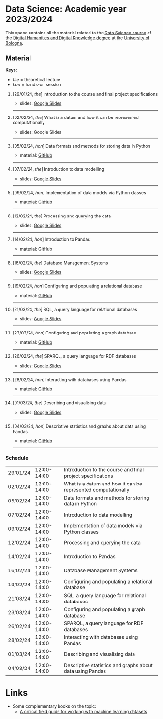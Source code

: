 # Data Science: Academic year 2023/2024

This space contains all the material related to the [Data Science course](https://www.unibo.it/en/teaching/course-unit-catalogue/course-unit/2023/467046) of the [Digital Humanities and Digital Knowledge degree](https://corsi.unibo.it/2cycle/DigitalHumanitiesKnowledge) at the [University of Bologna](http://www.unibo.it/en).

## Material

**Keys:**

- _the_ = theoretical lecture
- _hon_ = hands-on session

1. [29/01/24, *the*] Introduction to the course and final project specifications
   - slides: [Google Slides](https://docs.google.com/presentation/d/1BxXC3jrVAPsZs8IRdh33ljbMMkfFvvVD8DzHlvJp-yw/edit?usp=sharing)
   <hr />

2. [02/02/24, *the*] What is a datum and how it can be represented computationally
   - slides: [Google Slides](https://docs.google.com/presentation/d/174Mcbd9hHrWboYr3PaIUzn4qxWbB70HoVCwwZ7BMAZk/edit?usp=sharing)
   <hr />

3. [05/02/24, *hon*] Data formats and methods for storing data in Python
   - material: [GitHub](https://github.com/comp-data/2023-2024/tree/main/docs/handson/01)
   <hr />

4. [07/02/24, *the*] Introduction to data modelling
   - slides: [Google Slides](https://docs.google.com/presentation/d/1HQ70N95O-5kj1QfMCmdpicwpEH0KUWir8awmw0W2s1g/edit?usp=sharing)
   <hr />

5. [09/02/24, *hon*] Implementation of data models via Python classes
   - material: [GitHub](https://github.com/comp-data/2023-2024/tree/main/docs/handson/02)
   <hr />

6. [12/02/24, *the*] Processing and querying the data
   - slides: [Google Slides](https://docs.google.com/presentation/d/1Ykft-hlD2HbREdumEYVcqrX7m2wHQHTng64yQkgCyDo/edit?usp=sharing)
   <hr />

7. [14/02/24, *hon*] Introduction to Pandas
   - material: [GitHub](https://github.com/comp-data/2023-2024/tree/main/docs/handson/03)
   <hr />

8. [16/02/24, *the*] Database Management Systems
   - slides: [Google Slides](https://docs.google.com/presentation/d/1am-9--0m2NJCs7VjtOxRnCL-H3CnFDzJ-ECXb6mRy3k/edit?usp=sharing)
   <hr />

9. [19/02/24, *hon*] Configuring and populating a relational database
   - material: [GitHub](https://github.com/comp-data/2023-2024/tree/main/docs/handson/04)
   <hr />

10. [21/03/24, *the*] SQL, a query language for relational databases
    - slides: [Google Slides](https://docs.google.com/presentation/d/1uRS3fyLymSaOp0GI5juueFbXebFsLkISpUeVt9Gsh-E/edit?usp=sharing)
    <hr />

11. [23/03/24, *hon*] Configuring and populating a graph database
    - material: [GitHub](https://github.com/comp-data/2023-2024/tree/main/docs/handson/05)
    <hr />

12. [26/02/24, *the*] SPARQL, a query language for RDF databases
    - slides: [Google Slides](https://docs.google.com/presentation/d/1ZbFRFF-y0Vr1byG9QMl88mVIdd2BurLjg0BMiNs8h5g/edit?usp=sharing)
    <hr />

13. [28/02/24, *hon*] Interacting with databases using Pandas
    - material: [GitHub](https://github.com/comp-data/2023-2024/tree/main/docs/handson/06)
    <hr />

14. [01/03/24, *the*] Describing and visualising data
    - slides: [Google Slides](https://docs.google.com/presentation/d/11Vp1ZC15XPdyObt7REg_bUOUyLKIqSIymHvM-KrPINI/edit?usp=sharing)
    <hr />

15. [04/03/24, *hon*] Descriptive statistics and graphs about data using Pandas
    - material: [GitHub](https://github.com/comp-data/2023-2024/tree/main/docs/handson/07)
    <hr />


### Schedule

<table>
  <tr><td>29/01/24</td><td>12:00-14:00</td><td>Introduction to the course and final project specifications</td></tr>
  <tr><td>02/02/24</td><td>12:00-14:00</td><td>What is a datum and how it can be represented computationally</td></tr>
  <tr><td>05/02/24</td><td>12:00-14:00</td><td>Data formats and methods for storing data in Python</td></tr>
  <tr><td>07/02/24</td><td>12:00-14:00</td><td>Introduction to data modelling</td></tr>
  <tr><td>09/02/24</td><td>12:00-14:00</td><td>Implementation of data models via Python classes</td></tr>
  <tr><td>12/02/24</td><td>12:00-14:00</td><td>Processing and querying the data</td></tr>
  <tr><td>14/02/24</td><td>12:00-14:00</td><td>Introduction to Pandas</td></tr>
  <tr><td>16/02/24</td><td>12:00-14:00</td><td>Database Management Systems</td></tr>
  <tr><td>19/02/24</td><td>12:00-14:00</td><td>Configuring and populating a relational database</td></tr>
  <tr><td>21/03/24</td><td>12:00-14:00</td><td>SQL, a query language for relational databases</td></tr>
  <tr><td>23/03/24</td><td>12:00-14:00</td><td>Configuring and populating a graph database</td></tr>
  <tr><td>26/02/24</td><td>12:00-14:00</td><td>SPARQL, a query language for RDF databases</td></tr>
  <tr><td>28/02/24</td><td>12:00-14:00</td><td>Interacting with databases using Pandas</td></tr>
  <tr><td>01/03/24</td><td>12:00-14:00</td><td>Describing and visualising data</td></tr>
  <tr><td>04/03/24</td><td>12:00-14:00</td><td>Descriptive statistics and graphs about data using Pandas</td></tr>
</table>


# Links

- Some complementary books on the topic:
  * [A critical field guide for working with machine learning datasets](https://knowingmachines.org/critical-field-guide)
